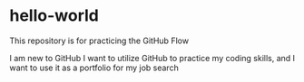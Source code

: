 # hello-world
This repository is for practicing the GitHub Flow

I am new to GitHub
I want to utilize GitHub to practice my coding skills, and 
I want to use it as a portfolio for my job search
